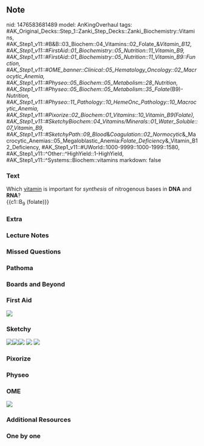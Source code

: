 ## Note
nid: 1476583681489
model: AnKingOverhaul
tags: #AK_Original_Decks::Step_1::Zanki_Step_Decks::Zanki_Biochemistry::Vitamins, #AK_Step1_v11::#B&B::03_Biochem::04_Vitamins::02_Folate_&_Vitamin_B12, #AK_Step1_v11::#FirstAid::01_Biochemistry::05_Nutrition::11_Vitamin_B9, #AK_Step1_v11::#FirstAid::01_Biochemistry::05_Nutrition::11_Vitamin_B9::Function, #AK_Step1_v11::#OME_banner::Clinical::05_Hematology_Oncology::02_Macrocytic_Anemia, #AK_Step1_v11::#Physeo::05_Biochem::05_Metabolism::28_Nutrition, #AK_Step1_v11::#Physeo::05_Biochem::05_Metabolism::35_Folate_(B9)_-_Nutrition, #AK_Step1_v11::#Physeo::11_Pathology::10_HemeOnc_Pathology::10_Macrocytic_Anemia, #AK_Step1_v11::#Pixorize::02_Biochem::01_Vitamins::10_Vitamin_B9_(Folate), #AK_Step1_v11::#SketchyBiochem::04_Vitamins/Minerals::01_Water_Soluble::07_Vitamin_B9, #AK_Step1_v11::#SketchyPath::09_Blood_&_Coagulation::02_Normocytic_&_Macrocytic_Anemias::05_Megaloblastic_Anemia:_Folate_Deficiency_&_Vitamin_B12_Deficiency, #AK_Step1_v11::#UWorld::1000-9999::1000-1999::1580, #AK_Step1_v11::^Other::^HighYield::1-HighYield, #AK_Step1_v11::^Systems::Biochem::vitamins
markdown: false

### Text
<div>
  <div>
    <div>
      <div>
        Which <u>vitamin</u> is important for <i>synthesis</i> of
        nitrogenous bases in <b>DNA</b> and <b>RNA</b>?
      </div>
      <div>
        {{c1::B<sub>9</sub> (folate)}}
      </div>
    </div>
  </div>
</div>

### Extra


### Lecture Notes


### Missed Questions


### Pathoma


### Boards and Beyond


### First Aid
<img src="tmpdPH6qd.png">

### Sketchy
<img src="Screen%20Shot%202020-02-12%20at%209.21.31%20AM.JPG"
class="resizer"><img src=
"Screen%20Shot%202020-02-12%20at%209.21.25%20AM.JPG" class=
"resizer"><img src="Zoverall%20picture%20(71)_1566160514431.JPG"
class="resizer"> <img src=
"Screen%20Shot%202021-02-01%20at%2009.24.35.jpg"> <img src=
"Screen%20Shot%202021-02-01%20at%2009.24.48.jpg">

### Pixorize


### Physeo


### OME
<div class="ome-widget">
  <a href=
  "https://onlinemeded.org/spa/hematology-oncology/macrocytic-anemia/acquire?ref=anki">
  <img src="_OME_AnkiFlashcards_Lesson_1.png"></a>
</div>

### Additional Resources


### One by one

